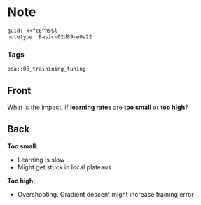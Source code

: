 # Note
```
guid: x<fcE^h5Sl
notetype: Basic-02d89-e0e22
```

### Tags
```
bda::06_trainining_tuning
```

## Front
What is the impact, if <b>learning rates</b> are <b>too small</b>
or <b>too high</b>?

## Back
<b>Too small:</b>
<ul>
  <li>Learning is slow
  <li>Might get stuck in local plateaus
</ul><b>Too high:</b>
<ul>
  <li>Overshooting. Gradient descent might increase training error
</ul>
